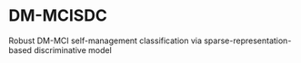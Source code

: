 # DM-MCISDC
Robust DM-MCI self-management classification via sparse-representation-based discriminative model
